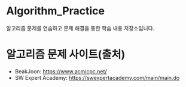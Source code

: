 # Algorithm_Practice
알고리즘 문제를 연습하고 문제 해결을 통한 학습 내용 저장소입니다.

# 알고리즘 문제 사이트(출처)
- BeakJoon: https://www.acmicpc.net/
- SW Expert Academy: https://swexpertacademy.com/main/main.do
